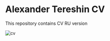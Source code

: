 # Alexander Tereshin CV
This repository contains CV RU version

![cv](https://user-images.githubusercontent.com/107271811/216275738-f2448afc-b0e5-4dba-8711-36c51ebf0c54.png)

